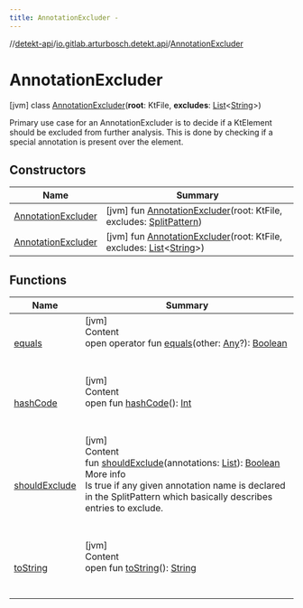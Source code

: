 ```yaml
---
title: AnnotationExcluder -
---
```

//[detekt-api](../../index.md)/[io.gitlab.arturbosch.detekt.api](../index.md)/[AnnotationExcluder](index.md)



# AnnotationExcluder  
 [jvm] class [AnnotationExcluder](index.md)(**root**: KtFile, **excludes**: [List](https://kotlinlang.org/api/latest/jvm/stdlib/kotlin.collections/-list/index.html)<[String](https://kotlinlang.org/api/latest/jvm/stdlib/kotlin/-string/index.html)>)

Primary use case for an AnnotationExcluder is to decide if a KtElement should be excluded from further analysis. This is done by checking if a special annotation is present over the element.

   


## Constructors  
  
|  Name|  Summary| 
|---|---|
| <a name="io.gitlab.arturbosch.detekt.api/AnnotationExcluder/AnnotationExcluder/#org.jetbrains.kotlin.psi.KtFile#io.gitlab.arturbosch.detekt.api.SplitPattern/PointingToDeclaration/"></a>[AnnotationExcluder](-annotation-excluder.md)| <a name="io.gitlab.arturbosch.detekt.api/AnnotationExcluder/AnnotationExcluder/#org.jetbrains.kotlin.psi.KtFile#io.gitlab.arturbosch.detekt.api.SplitPattern/PointingToDeclaration/"></a> [jvm] fun [AnnotationExcluder](-annotation-excluder.md)(root: KtFile, excludes: [SplitPattern](../-split-pattern/index.md))   <br>
| <a name="io.gitlab.arturbosch.detekt.api/AnnotationExcluder/AnnotationExcluder/#org.jetbrains.kotlin.psi.KtFile#kotlin.collections.List[kotlin.String]/PointingToDeclaration/"></a>[AnnotationExcluder](-annotation-excluder.md)| <a name="io.gitlab.arturbosch.detekt.api/AnnotationExcluder/AnnotationExcluder/#org.jetbrains.kotlin.psi.KtFile#kotlin.collections.List[kotlin.String]/PointingToDeclaration/"></a> [jvm] fun [AnnotationExcluder](-annotation-excluder.md)(root: KtFile, excludes: [List](https://kotlinlang.org/api/latest/jvm/stdlib/kotlin.collections/-list/index.html)<[String](https://kotlinlang.org/api/latest/jvm/stdlib/kotlin/-string/index.html)>)   <br>


## Functions  
  
|  Name|  Summary| 
|---|---|
| <a name="kotlin/Any/equals/#kotlin.Any?/PointingToDeclaration/"></a>[equals](../../io.gitlab.arturbosch.detekt.api.internal/-yaml-config/-companion/index.md#%5Bkotlin%2FAny%2Fequals%2F%23kotlin.Any%3F%2FPointingToDeclaration%2F%5D%2FFunctions%2F-931080397)| <a name="kotlin/Any/equals/#kotlin.Any?/PointingToDeclaration/"></a>[jvm]  <br>Content  <br>open operator fun [equals](../../io.gitlab.arturbosch.detekt.api.internal/-yaml-config/-companion/index.md#%5Bkotlin%2FAny%2Fequals%2F%23kotlin.Any%3F%2FPointingToDeclaration%2F%5D%2FFunctions%2F-931080397)(other: [Any](https://kotlinlang.org/api/latest/jvm/stdlib/kotlin/-any/index.html)?): [Boolean](https://kotlinlang.org/api/latest/jvm/stdlib/kotlin/-boolean/index.html)  <br><br><br>
| <a name="kotlin/Any/hashCode/#/PointingToDeclaration/"></a>[hashCode](../../io.gitlab.arturbosch.detekt.api.internal/-yaml-config/-companion/index.md#%5Bkotlin%2FAny%2FhashCode%2F%23%2FPointingToDeclaration%2F%5D%2FFunctions%2F-931080397)| <a name="kotlin/Any/hashCode/#/PointingToDeclaration/"></a>[jvm]  <br>Content  <br>open fun [hashCode](../../io.gitlab.arturbosch.detekt.api.internal/-yaml-config/-companion/index.md#%5Bkotlin%2FAny%2FhashCode%2F%23%2FPointingToDeclaration%2F%5D%2FFunctions%2F-931080397)(): [Int](https://kotlinlang.org/api/latest/jvm/stdlib/kotlin/-int/index.html)  <br><br><br>
| <a name="io.gitlab.arturbosch.detekt.api/AnnotationExcluder/shouldExclude/#kotlin.collections.List[org.jetbrains.kotlin.psi.KtAnnotationEntry]/PointingToDeclaration/"></a>[shouldExclude](should-exclude.md)| <a name="io.gitlab.arturbosch.detekt.api/AnnotationExcluder/shouldExclude/#kotlin.collections.List[org.jetbrains.kotlin.psi.KtAnnotationEntry]/PointingToDeclaration/"></a>[jvm]  <br>Content  <br>fun [shouldExclude](should-exclude.md)(annotations: [List](https://kotlinlang.org/api/latest/jvm/stdlib/kotlin.collections/-list/index.html)<KtAnnotationEntry>): [Boolean](https://kotlinlang.org/api/latest/jvm/stdlib/kotlin/-boolean/index.html)  <br>More info  <br>Is true if any given annotation name is declared in the SplitPattern which basically describes entries to exclude.  <br><br><br>
| <a name="kotlin/Any/toString/#/PointingToDeclaration/"></a>[toString](../../io.gitlab.arturbosch.detekt.api.internal/-yaml-config/-companion/index.md#%5Bkotlin%2FAny%2FtoString%2F%23%2FPointingToDeclaration%2F%5D%2FFunctions%2F-931080397)| <a name="kotlin/Any/toString/#/PointingToDeclaration/"></a>[jvm]  <br>Content  <br>open fun [toString](../../io.gitlab.arturbosch.detekt.api.internal/-yaml-config/-companion/index.md#%5Bkotlin%2FAny%2FtoString%2F%23%2FPointingToDeclaration%2F%5D%2FFunctions%2F-931080397)(): [String](https://kotlinlang.org/api/latest/jvm/stdlib/kotlin/-string/index.html)  <br><br><br>

